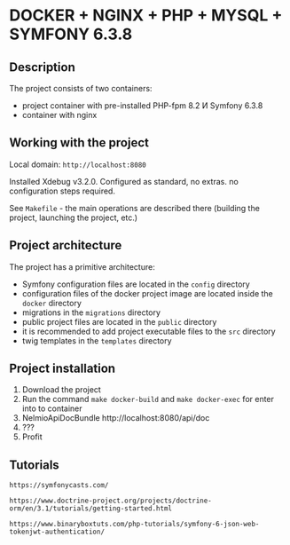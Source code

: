 # DOCKER + NGINX + PHP + MYSQL + SYMFONY 6.3.8

## Description

The project consists of two containers:
- project container with pre-installed PHP-fpm 8.2 И Symfony 6.3.8
- container with nginx

## Working with the project

Local domain: ``http://localhost:8080``

Installed Xdebug v3.2.0. Configured as standard, no extras. no configuration steps required.

See ``Makefile`` -  the main operations are described there (building the project, launching the project, etc.)

## Project architecture
The project has a primitive architecture:
- Symfony configuration files are located in the ``config`` directory
- configuration files of the docker project image are located inside the ``docker`` directory
- migrations in the ``migrations`` directory
- public project files are located in the ``public`` directory
- it is recommended to add project executable files to the ``src`` directory
- twig templates in the ``templates`` directory

## Project installation
1. Download the project
2. Run the command ``make docker-build`` and ``make docker-exec`` for enter into to container
3. NelmioApiDocBundle  http://localhost:8080/api/doc
4. ???
5. Profit

## Tutorials

```https://symfonycasts.com/```

```https://www.doctrine-project.org/projects/doctrine-orm/en/3.1/tutorials/getting-started.html```

```https://www.binaryboxtuts.com/php-tutorials/symfony-6-json-web-tokenjwt-authentication/```
